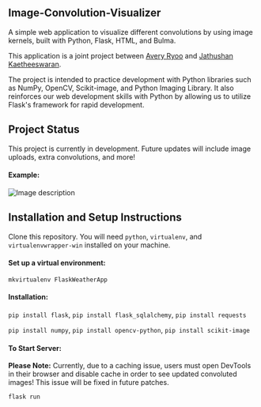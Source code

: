 ## Image-Convolution-Visualizer
A simple web application to visualize different convolutions by using image kernels, built with Python, Flask, HTML, and Bulma.

This application is a joint project between [Avery Ryoo](https://github.com/averyryoo) and [Jathushan Kaetheeswaran](https://github.com/jkaethee).

The project is intended to practice development with Python libraries such as NumPy, OpenCV, Scikit-image, and Python Imaging Library.
It also reinforces our web development skills with Python by allowing us to utilize Flask's framework for rapid development.

## Project Status
This project is currently in development. Future updates will include image uploads, extra convolutions, and more!

#### Example:   
![Image description](https://github.com/jkaethee/Image-Convolution-Visualizer/blob/master/image%20convolution%20examples.PNG)

## Installation and Setup Instructions

Clone this repository. You will need `python`, `virtualenv`, and `virtualenvwrapper-win` installed on your machine.

#### Set up a virtual environment:

`mkvirtualenv FlaskWeatherApp`

#### Installation:

`pip install flask`, `pip install flask_sqlalchemy`, `pip install requests` 

`pip install numpy`,  `pip install opencv-python`, `pip install scikit-image`

#### To Start Server:
**Please Note:** Currently, due to a caching issue, users must open DevTools in their browser and disable cache in order to see updated convoluted images! This issue will be fixed in future patches.

`flask run`  
